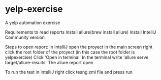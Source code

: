 # yelp-exercise
A yelp automation exercise


Requirements to read reports
Install allure(brew install allure)
Install IntelliJ Community version

Steps to open report:
In IntelliJ open the proyect
in the main screen right click the root folder of the proyect (in this case the root folder is yelpexercise)
Click 'Open in terminal'
In the terminal write 'allure serve target/allure-results'
The allure report open

To run the test in IntelliJ right click tesng.xml file and press run
